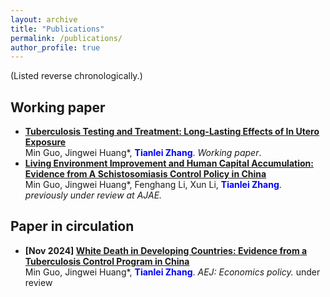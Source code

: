 ```yaml
---
layout: archive
title: "Publications"
permalink: /publications/
author_profile: true
---
```


<!-- Check my [Google Scholar profile](https://scholar.google.com/citations?user=gkG4z3IAAAAJ) for more information! -->

(Listed reverse chronologically.)

## Working paper
*   **[Tuberculosis Testing and Treatment: Long-Lasting Effects of In Utero Exposure](https://ynbsztl.github.io/publications/)**  
    Min Guo, Jingwei Huang\*, **<font color="blue">Tianlei Zhang</font>**.
    *Working paper*.
*   **[Living Environment Improvement and Human Capital Accumulation: Evidence from A Schistosomiasis Control Policy in China](https://ynbsztl.github.io/publications/)**  
    Min Guo, Jingwei Huang\*, Fenghang Li, Xun Li, **<font color="blue">Tianlei Zhang</font>**.
    *previously under review at AJAE.*


## Paper in circulation
*   **\[Nov 2024\] [White Death in Developing Countries: Evidence from a Tuberculosis Control Program in China](https://ynbsztl.github.io/publications/)**  
    Min Guo, Jingwei Huang\*, **<font color="blue">Tianlei Zhang</font>**. *AEJ: Economics policy.* under review
    <!-- Accepted to *the Annual Conference of the ACM Special Interest Group on Performance Evaluation*, 2025. -->
